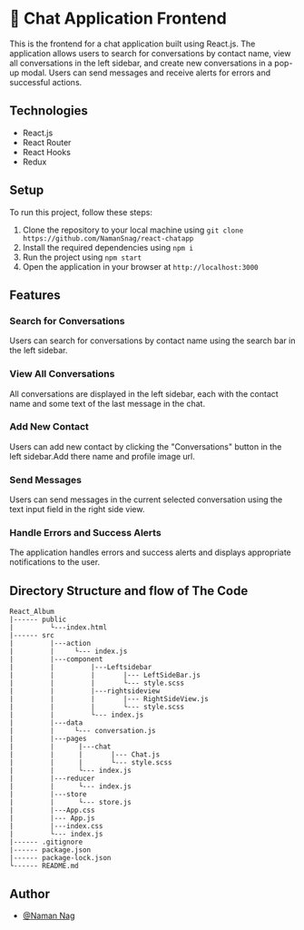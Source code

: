 # 💬 Chat Application Frontend

This is the frontend for a chat application built using React.js. The application allows users to search for conversations by contact name, view all conversations in the left sidebar, and create new conversations in a pop-up modal. Users can send messages and receive alerts for errors and successful actions.

## Technologies

- React.js
- React Router
- React Hooks
- Redux

## Setup

To run this project, follow these steps:

1. Clone the repository to your local machine using `git clone https://github.com/NamanSnag/react-chatapp`
2. Install the required dependencies using `npm i`
3. Run the project using `npm start`
4. Open the application in your browser at `http://localhost:3000`

## Features

### Search for Conversations

Users can search for conversations by contact name using the search bar in the left sidebar.

### View All Conversations

All conversations are displayed in the left sidebar, each with the contact name and some text of the last message in the chat.

### Add New Contact

Users can add new contact by clicking the "Conversations" button in the left sidebar.Add there name and profile image url.

### Send Messages

Users can send messages in the current selected conversation using the text input field in the right side view.

### Handle Errors and Success Alerts

The application handles errors and success alerts and displays appropriate notifications to the user.

## Directory Structure and flow of The Code

    React_Album
    |------ public
    |         └---index.html
    |------ src
    |         |---action
    |         |     └--- index.js
    |         |---component
    |         |         |---Leftsidebar
    |         |         |       |--- LeftSideBar.js
    |         |         |       └--- style.scss
    |         |         |---rightsideview
    |         |         |       |--- RightSideView.js
    |         |         |       └--- style.scss 
    |         |         └--- index.js
    |         |---data
    |         |     └--- conversation.js
    |         |---pages
    |         |      |---chat
    |         |      |       |--- Chat.js
    |         |      |       └--- style.scss
    |         |      └--- index.js
    |         |---reducer
    |         |      └--- index.js
    |         |---store
    |         |      └--- store.js
    |         |---App.css
    |         |--- App.js
    |         |---index.css
    |         └--- index.js
    |------ .gitignore
    |------ package.json
    |------ package-lock.json
    └------ README.md


## Author

- [@Naman Nag](https://github.com/NamanSnag)
